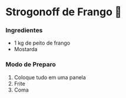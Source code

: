 # Strogonoff de Frango :chicken:

### Ingredientes

 - 1 kg de peito de frango
 - Mostarda

### Modo de Preparo

1. Coloque tudo em uma panela
2. Frite
3. Coma